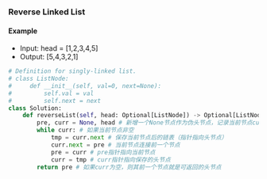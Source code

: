 ### Reverse Linked List

#### Example 
* Input: head = [1,2,3,4,5]
* Output: [5,4,3,2,1]

```python
# Definition for singly-linked list.
# class ListNode:
#     def __init__(self, val=0, next=None):
#         self.val = val
#         self.next = next
class Solution:
    def reverseList(self, head: Optional[ListNode]) -> Optional[ListNode]:
        pre, curr = None, head # 新增一个None节点作为伪头节点，记录当前节点curr
        while curr: # 如果当前节点非空
            tmp = curr.next # 保存当前节点后的链表（指针指向头节点）
            curr.next = pre # 当前节点连接前一个节点
            pre = curr # pre指针指向当前节点
            curr = tmp # curr指针指向保存的头节点
        return pre # 如果curr为空，则其前一个节点就是可返回的头节点

```
